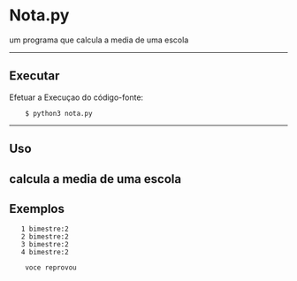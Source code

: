 Nota.py 
================

um programa que calcula a media de uma escola 


----

Executar
----------

Efetuar a Execuçao do código-fonte:


        $ python3 nota.py


----

Uso 
---

calcula a media de uma escola 
----

Exemplos
--------

       1 bimestre:2
       2 bimestre:2
       3 bimestre:2
       4 bimestre:2
    
        voce reprovou
